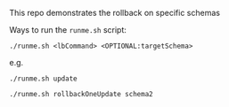 This repo demonstrates the rollback on specific schemas

Ways to run the `runme.sh` script:
``` shell
./runme.sh <lbCommand> <OPTIONAL:targetSchema>
```

e.g. 
```
./runme.sh update
```
```
./runme.sh rollbackOneUpdate schema2
```